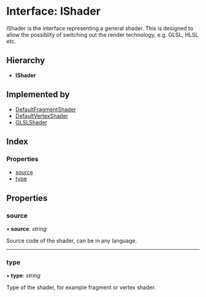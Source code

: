 
# Interface: IShader

IShader is the interface representing a general shader.
This is designed to allow the possiblity of switching out the
render technology, e.g. GLSL, HLSL etc.

## Hierarchy

* **IShader**

## Implemented by

* [DefaultFragmentShader](../classes/defaultfragmentshader.md)
* [DefaultVertexShader](../classes/defaultvertexshader.md)
* [GLSLShader](../classes/glslshader.md)

## Index

### Properties

* [source](ishader.md#source)
* [type](ishader.md#type)

## Properties

###  source

• **source**: *string*

Source code of the shader, can be in any language.

___

###  type

• **type**: *string*

Type of the shader, for example fragment or vertex shader.

